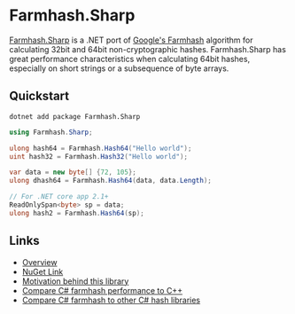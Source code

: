 # Farmhash.Sharp

[Farmhash.Sharp](https://nickbabcock.github.io/Farmhash.Sharp) is a .NET port
of [Google's Farmhash](https://github.com/google/farmhash) algorithm for
calculating 32bit and 64bit non-cryptographic hashes. Farmhash.Sharp has great
performance characteristics when calculating 64bit hashes, especially on short
strings or a subsequence of byte arrays.

## Quickstart

```
dotnet add package Farmhash.Sharp
```

```csharp
using Farmhash.Sharp;

ulong hash64 = Farmhash.Hash64("Hello world");
uint hash32 = Farmhash.Hash32("Hello world");

var data = new byte[] {72, 105};
ulong dhash64 = Farmhash.Hash64(data, data.Length);

// For .NET core app 2.1+
ReadOnlySpan<byte> sp = data;
ulong hash2 = Farmhash.Hash64(sp);
```

## Links

- [Overview](articles/intro.md)
- [NuGet Link](https://www.nuget.org/packages/Farmhash.Sharp/)
- [Motivation behind this library](articles/motivation.md)
- [Compare C# farmhash performance to C++](articles/benchmarks.md#c-vs-c)
- [Compare C# farmhash to other C# hash libraries](articles/benchmarks.md#comparison-with-other-libraries)
